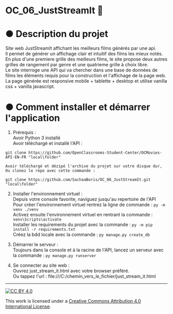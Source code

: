 # OC_06_JustStreamIt  :movie_camera:  
  
# ● Description du projet  
Site web JustStreamIt affichant les meilleurs films générés par une api.  
Il permet de générer un affichage clair et intuitif des films les mieux notés. En plus d'une premiere grille des meilleurs films, le site propose deux autres grilles de rangement par genre et une quatrieme grille à choix libre.  
Le site interroge une API qui va chercher dans une base de données de films les éléments requis pour la construction et l'affichage de la page web.  
La page générée est responsive mobile + tablette + desktop et utilise vanilla css + vanilla javascript.  
  
# ● Comment installer et démarrer l'application  
1. Prérequis :  
    Avoir Python 3 installé  
    Avoir téléchargé et installé l'API :  
  ```
  git clone https://github.com/OpenClassrooms-Student-Center/OCMovies-API-EN-FR "local\folder"  
  ```
  
    Avoir téléchargé et dézipé l'archive du projet sur votre disque dur,  
    Ou clonez le repo avec cette commande :  
  ```
  git clone https://github.com/SachaaBoris/OC_06_JustStreamIt.git "local\folder"  
  ```
  
2. Installer l'environnement virtuel :  
    Depuis votre console favorite, naviguez jusqu'au repertoire de l'API  
    Pour créer l'environnement virtuel rentrez la ligne de commande : `py -m venv ./venv`  
    Activez ensuite l'environnement virtuel en rentrant la commande : `venv\Scripts\activate`  
    Installer les requirements du projet avec la commande : `py -m pip install -r requirements.txt`  
	Créez la bdd locale avec la commande : `py manage.py create_db`  
  
3. Démarrer le serveur :  
    Toujours dans la console et à la racine de l'API, lancez un serveur avec la commande : `py manage.py runserver`  
  
4. Se connecter au site web :  
	Ouvrez just_stream_it.html avec votre browser préféré.  
	Ou tappez l'url : file:///C:/chemin_vers_le_fichier/just_stream_it.html  
  
---  
  
[![CC BY 4.0][cc-by-shield]][cc-by]  
  
This work is licensed under a [Creative Commons Attribution 4.0 International License][cc-by].  
  
[cc-by]: http://creativecommons.org/licenses/by/4.0/  
[cc-by-shield]: https://img.shields.io/badge/License-CC%20BY%204.0-lightgrey.svg  
